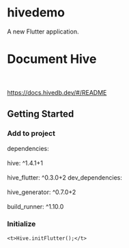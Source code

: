 # hivedemo

A new Flutter application.

# Document Hive
<br></br>
https://docs.hivedb.dev/#/README

## Getting Started

### Add to project 
dependencies:
<br></br>
    <t>hive: ^1.4.1+1</t>
 <br></br>
    <t>hive_flutter: ^0.3.0+2</t>
dev_dependencies:
<br></br>
    <t>hive_generator: ^0.7.0+2</t>
 <br></br>
    <t>build_runner: ^1.10.0</t>
  
### Initialize
    <t>Hive.initFlutter();</t>
